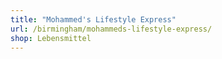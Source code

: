 ```yaml
---
title: "Mohammed's Lifestyle Express"
url: /birmingham/mohammeds-lifestyle-express/
shop: Lebensmittel
---
```

